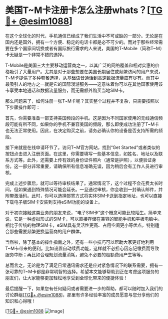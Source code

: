 # 美国T~M卡注册卡怎么注册whats？[[TG💪+ @esim1088](https://t.me/s/esim1088)]

在这个全球化的时代，手机通信已经成了我们生活中不可或缺的一部分。无论是在国内还是国外，拥有一个方便、稳定的电话卡都是必不可少的。而对于那些经常需要在多个国家间切换或者有国际旅行需求的人来说，美国的T-Mobile（简称T~M）卡无疑是一个非常不错的选择。

T-Mobile是美国三大主要移动运营商之一，以其广泛的网络覆盖和相对实惠的价格吸引了大量用户。尤其是对于那些想要在美国长期居住或频繁访问的用户来说，T~M卡提供了多种套餐选择，从基础语音通话到高速数据流量应有尽有。而其中最吸引人的地方之一就是它的国际漫游服务——这意味着你可以在其他国家使用该卡享受本地通话和数据流量服务，而无需额外购买当地SIM卡。

那么问题来了，如何注册一张T~M卡呢？其实整个过程并不复杂，只需要按照以下步骤操作即可：

首先，你需要准备一部支持美国频段的手机。这是因为不同国家使用的无线通信频段可能有所不同，如果你的手机不兼容美国的频段，那么即使成功注册了T~M卡也无法正常使用。因此，在决定购买之前，请务必确认你的设备是否支持所需的频段。

接下来就是在线申请环节了。访问T~M官方网站，找到“Get Started”或者类似的按钮点击进入注册页面。在这里，你需要填写一些基本信息，如姓名、地址以及联系方式等。此外，还需要上传有效的身份证件照片（通常是护照），以便验证身份。这一部分非常重要，请确保所有信息准确无误，因为稍后会有工作人员进行审核。

完成上述步骤后，就可以等待审核结果了。通常情况下，这个过程不会花费太长时间，但如果遇到特殊情况可能会延长。一旦通过审核，你会收到一封确认邮件，并附带激活码。此时，你可以选择邮寄方式将实体SIM卡送到指定地址，也可以直接下载电子版SIM卡安装到支持eSIM功能的设备上。

对于初次接触这类业务的朋友来说，“电子SIM卡”这个概念可能比较陌生。简单来说，它是一种虚拟形式的SIM卡，可以直接存储在兼容的智能手机和平板电脑中。相比于传统的物理SIM卡，eSIM具有灵活性更高、占用空间更小等优点，特别适合那些需要频繁更换运营商的用户群体。

当然啦，除了基本的操作指南之外，还有一些小技巧可以帮助大家更好地利用T~M卡带来的便利。比如设置自动续费功能，这样就不必担心因忘记缴费而导致服务中断；再比如合理规划流量消耗，避免不必要的超额费用产生等等。

总而言之，无论是为了满足日常通讯需求还是应对紧急情况下的联系需要，拥有一张可靠的T~M卡都是非常明智的选择。希望本文能够帮助到正在考虑这项服务的朋友们，让大家能够更加轻松地享受到全球化带来的便捷体验！

最后提醒一下，如果您有任何疑问或者需要进一步的帮助，都可以随时加入我们的讨论群组[[TG💪+ @esim1088](https://t.me/s/esim1088)]，那里有许多经验丰富的成员愿意与您分享他们的知识和心得哦！

[[TG💪+ @esim1088](https://t.me/s/esim1088) ![Image](https://i.postimg.cc/4NQfJmqS/Snipaste-2025-05-13-00-14-12.png)]
